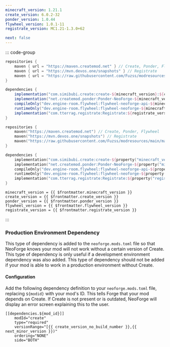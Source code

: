```yaml
---
minecraft_version: 1.21.1
create_version: 6.0.2-32
ponder_version: 1.0.44
flywheel_version: 1.0.1-11
registrate_version: MC1.21-1.3.0+62

next: false
---
```


<!--@include: ./template.md-->

::: code-group

```groovy [build.gradle]
repositories {
    maven { url = "https://maven.createmod.net" } // Create, Ponder, Flywheel
    maven { url = "https://mvn.devos.one/snapshots" } // Registrate
    maven { url = "https://raw.githubusercontent.com/Fuzss/modresources/main/maven/" } // ForgeConfigAPIPort
}

dependencies {
    implementation("com.simibubi.create:create-${minecraft_version}:${create_version}:slim") { transitive = false }
    implementation("net.createmod.ponder:Ponder-NeoForge-${minecraft_version}:${ponder_version}")
    compileOnly("dev.engine-room.flywheel:flywheel-neoforge-api-${minecraft_version}:${flywheel_version}")
    runtimeOnly("dev.engine-room.flywheel:flywheel-neoforge-${minecraft_version}:${flywheel_version}")
    implementation("com.tterrag.registrate:Registrate:${registrate_version}")
}
```

```kotlin [build.gradle.kts]
repositories {
    maven("https://maven.createmod.net") // Create, Ponder, Flywheel
    maven("https://mvn.devos.one/snapshots") // Registrate
    maven("https://raw.githubusercontent.com/Fuzss/modresources/main/maven/") // ForgeConfigAPIPort
}

dependencies {
    implementation("com.simibubi.create:create-${property("minecraft_version")}:${property("create_version")}:slim") { isTransitive = false }
    implementation("net.createmod.ponder:Ponder-NeoForge-${property("minecraft_version")}:${property("ponder_version")}")
    compileOnly("dev.engine-room.flywheel:flywheel-neoforge-api-${property("minecraft_version")}:${property("flywheel_version")}")
    runtimeOnly("dev.engine-room.flywheel:flywheel-neoforge-${property("minecraft_version")}:${property("flywheel_version")}")
    implementation("com.tterrag.registrate:Registrate:${property("registrate_version")}")
}
```

```properties-vue [gradle.properties]
minecraft_version = {{ $frontmatter.minecraft_version }}
create_version = {{ $frontmatter.create_version }}
ponder_version = {{ $frontmatter.ponder_version }}
flywheel_version = {{ $frontmatter.flywheel_version }}
registrate_version = {{ $frontmatter.registrate_version }}
```

:::

### Production Environment Dependency

This type of dependency is added to the `neoforge.mods.toml` file so that NeoForge knows your mod will not work without
a certain
version of Create. This type of dependency is only useful if a development environment dependency was also added. This
type of dependency should not be added if your mod is able to work in a production environment without Create.

#### Configuration

Add the following dependency definition to your `neoforge.mods.toml` file,
replacing `${modid}` with your mod's ID. This tells Forge that your mod depends on Create.
If Create is not present or is outdated, NeoForge will display an error screen explaining this to the user.

```toml-vue
[[dependencies.${mod_id}]]
    modId="create"
    type="required"
    versionRange="[{{ create_version_no_build_number }},{{ next_minor_version }})"
    ordering="NONE"
    side="BOTH"
```

